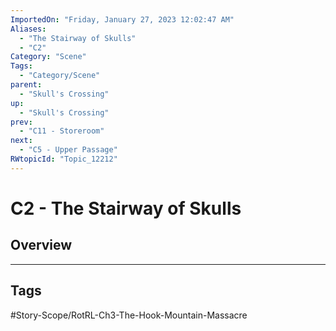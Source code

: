 ```yaml
---
ImportedOn: "Friday, January 27, 2023 12:02:47 AM"
Aliases:
  - "The Stairway of Skulls"
  - "C2"
Category: "Scene"
Tags:
  - "Category/Scene"
parent:
  - "Skull's Crossing"
up:
  - "Skull's Crossing"
prev:
  - "C11 - Storeroom"
next:
  - "C5 - Upper Passage"
RWtopicId: "Topic_12212"
---
```

# C2 - The Stairway of Skulls
## Overview

---
## Tags
#Story-Scope/RotRL-Ch3-The-Hook-Mountain-Massacre

